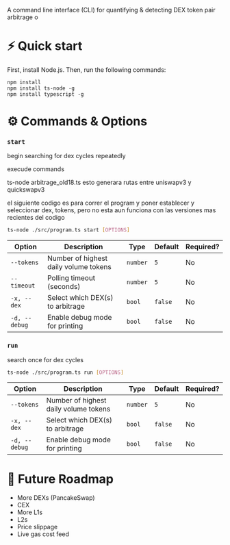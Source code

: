 
A command line interface (CLI) for quantifying & detecting DEX token pair arbitrage o

# ⚡️ Quick start
First, install Node.js. Then, run the following commands:
```
npm install
npm install ts-node -g
npm install typescript -g
```

# ⚙️ Commands & Options
### **`start`**

begin searching for dex cycles repeatedly

execude commands 

ts-node arbitrage_old18.ts esto generara rutas entre uniswapv3 y quickswapv3 


el siguiente codigo es para correr el program y poner establecer y seleccionar dex, tokens, pero no esta aun funciona con las versiones mas recientes del codigo 


```bash
ts-node ./src/program.ts start [OPTIONS]
```
| Option |  Description                                              | Type    | Default | Required? |
|--------|----------------------------------------------------------|---------|---------|-----------|
| `--tokens`    | Number of highest daily volume tokens             | `number`| `5`     | No        |
| `--timeout`   | Polling timeout (seconds)                         | `number`| `5`     | No        | 
| `-x, --dex`   | Select which DEX(s) to arbitrage                  | `bool`  | `false` | No        |
| `-d, --debug` | Enable debug mode for printing                    | `bool`  | `false` | No        |

### **`run`**

search once for dex cycles
```bash
ts-node ./src/program.ts run [OPTIONS]
```
| Option | Description                                              | Type    | Default | Required? |
|--------|----------------------------------------------------------|---------|---------|-----------|
| `--tokens`    | Number of highest daily volume tokens             | `number`| `5`     | No        |
| `-x, --dex`   | Select which DEX(s) to arbitrage                  | `bool`  | `false` | No        |
| `-d, --debug` | Enable debug mode for printing                    | `bool`  | `false` | No        |

# 🔮 Future Roadmap
- More DEXs (PancakeSwap)
- CEX
- More L1s
- L2s
- Price slippage
- Live gas cost feed
